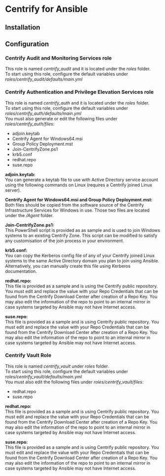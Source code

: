 # Centrify for Ansible

## Installation

## Configuration

### Centrify Audit and Monitoring Services role
This role is named *centrify_audit* and it is located under the *roles* folder.  
To start using this role, configure the default variables under *roles/centrify_audit/defaults/main.yml*

### Centrify Authentication and Privilege Elevation Services role
This role is named *centrify_auth* and it is located under the *roles* folder.  
To start using this role, configure the default variables under *roles/centrify_auth/defaults/main.yml*  
You must also generate or edit the following files under *roles/centrify_auth/files*:
- adjoin.keytab
- Centrify Agent for Windows64.msi
- Group Policy Deployment.mst
- Join-CentrifyZone.ps1
- krb5.conf
- redhat.repo
- suse.repo

**adjoin.keytab:**  
You can generate a keytab file to use with Active Directory service account using the following commands on Linux (requires a Centrify joined Linux server).

**Centrify Agent for Windows64.msi and Group Policy Deployment.mst:**  
Both files should be copied from the software source of the Centrify Infrastructure Services for Windows in use. Those two files are located under the */Agent* folder.

**Join-CentrifyZone.ps1:**  
This PowerShell script is provided as as sample and is used to join Windows systems to an existing Centrify Zone. This script can be modified to satisfy any customisation of the join process in your environment.
 
**krb5.conf:**  
You can copy the Kerberos config file of any of your Centrify joined Linux systems to the same Active Directory domain you plan to join using Ansible. Alternatively, you can manually create this file using Kerberos documentation.

**redhat.repo:**  
This file is provided as a sample and is using the Centrify public repository. You must edit and replace the <REPOKEY> value with your Repo Credentials that can be found from the Centrify Download Center after creation of a Repo Key. You may also edit the information of the repo to point to an internal mirror in case systems targeted by Ansible may not have Internet access.

**suse.repo:**  
This file is provided as a sample and is using Centrify public repository. You must edit and replace the <REPOKEY> value with your Repo Credentials that can be found from the Centrify Download Center after creation of a Repo Key. You may also edit the information of the repo to point to an internal mirror in case systems targeted by Ansible may not have Internet access.

### Centrify Vault Role
This role is named *centrify_vault* under *roles* folder.  
To start using this role, configure the default variables under *roles/centrify_vault/defaults/main.yml*  
You must also edit the following files under *roles/centrify_vault/files*:
- redhat.repo
- suse.repo

**redhat.repo:**  
This file is provided as a sample and is using Centrify public repository. You must edit and replace the <REPOKEY> value with your Repo Credentials that can be found from the Centrify Download Center after creation of a Repo Key. You may also edit the information of the repo to point to an internal mirror in case systems targeted by Ansible may not have Internet access.

**suse.repo:**  
This file is provided as a sample and is using Centrify public repository. You must edit and replace the <REPOKEY> value with your Repo Credentials that can be found from the Centrify Download Center after creation of a Repo Key. You may also edit the information of the repo to point to an internal mirror in case systems targeted by Ansible may not have Internet access.
